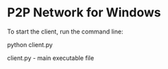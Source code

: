 # P2P Network for Windows
To start the client, run the command line: 

python client.py

client.py - main executable file
